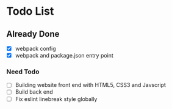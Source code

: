 # Todo List

## Already Done

- [x] webpack config
- [x] webpack and package.json entry point

### Need Todo

- [ ] Building website front end with HTML5, CSS3 and Javscript
- [ ] Build back end
- [ ] Fix eslint linebreak style globally
